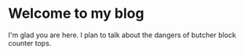 # Welcome to my blog

I'm glad you are here. I plan to talk about the dangers of butcher block counter tops. 
